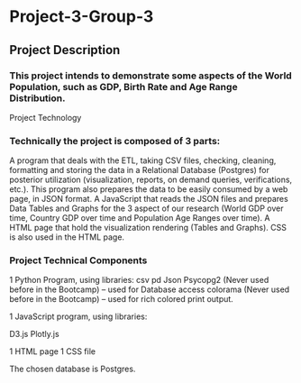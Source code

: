 # Project-3-Group-3

## Project Description

### This project intends to demonstrate some aspects of the World Population, such as GDP, Birth Rate and Age Range Distribution.
Project Technology
### Technically the project is composed of 3 parts:

A program that deals with the ETL, taking CSV files, checking, cleaning, formatting and storing the data in a Relational Database (Postgres) for posterior utilization (visualization, reports, on demand queries, verifications, etc.). This program also prepares the data to be easily consumed by a web page, in JSON format.
A JavaScript that  reads the JSON files and prepares Data Tables and Graphs for the 3 aspect of our research (World GDP over time, Country GDP over time and Population Age Ranges over time).
A HTML page that hold the visualization rendering (Tables and Graphs).
CSS is also used in the HTML page.

### Project Technical Components

1 Python Program, using libraries:
csv
pd
Json
Psycopg2 (Never used before in the Bootcamp) – used for Database access
colorama (Never used before in the Bootcamp) – used for rich colored print output.

1 JavaScript program, using libraries:

D3.js
Plotly.js

1 HTML page
1 CSS file

The chosen database is Postgres.




